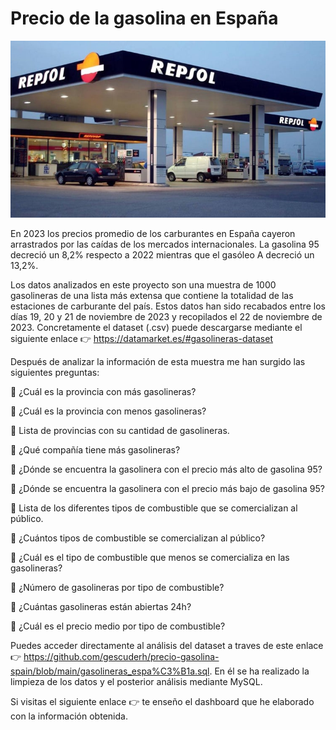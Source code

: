 # Precio de la gasolina en España

![ejemplo repsol](gasolineras-baratas.jpg)

En 2023 los precios promedio de los carburantes en España cayeron arrastrados por las caídas de los mercados internacionales. La gasolina 95 decreció un 8,2% respecto a 2022 mientras que el gasóleo A decreció un 13,2%.

Los datos analizados en este proyecto son una muestra de 1000 gasolineras de una lista más extensa que contiene la totalidad de las estaciones de carburante del país. Estos datos han sido recabados entre los días 19, 20 y 21 de noviembre de 2023 y recopilados el 22 de noviembre de 2023. Concretamente el dataset (.csv) puede descargarse mediante el siguiente enlace 👉 https://datamarket.es/#gasolineras-dataset 

Después de analizar la información de esta muestra me han surgido las siguientes preguntas:

🔎​ ¿Cuál es la provincia con más gasolineras?

🔎​ ¿Cuál es la provincia con menos gasolineras?

🔎​ Lista de provincias con su cantidad de gasolineras.

🔎​ ¿Qué compañía tiene más gasolineras?

🔎​ ¿Dónde se encuentra la gasolinera con el precio más alto de gasolina 95? 

🔎 ¿Dónde se encuentra la gasolinera con el precio más bajo de gasolina 95?

🔎 Lista de los diferentes tipos de combustible que se comercializan al público.

🔎​ ¿Cuántos tipos de combustible se comercializan al público?

🔎​ ¿Cuál es el tipo de combustible que menos se comercializa en las gasolineras?

🔎​ ¿Número de gasolineras por tipo de combustible?

🔎​ ¿Cuántas gasolineras están abiertas 24h?

🔎​ ¿Cuál es el precio medio por tipo de combustible?

Puedes acceder directamente al análisis del dataset a traves de este enlace 👉 https://github.com/gescuderh/precio-gasolina-spain/blob/main/gasolineras_espa%C3%B1a.sql. 
En él se ha realizado la limpieza de los datos y el posterior análisis mediante MySQL.

Si visitas el siguiente enlace 👉 te enseño el dashboard que he elaborado con la información obtenida.









